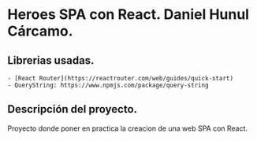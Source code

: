 # Heroes SPA con React. Daniel Hunul Cárcamo.

## Librerias usadas.
    - [React Router](https://reactrouter.com/web/guides/quick-start) 
    - QueryString: https://www.npmjs.com/package/query-string

## Descripción del proyecto.
Proyecto donde poner en practica la creacion de una web SPA con React.
